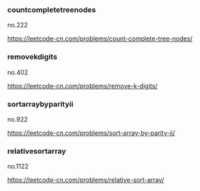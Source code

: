 ### countcompletetreenodes

no.222

https://leetcode-cn.com/problems/count-complete-tree-nodes/

### removekdigits

no.402

https://leetcode-cn.com/problems/remove-k-digits/

### sortarraybyparityii

no.922

https://leetcode-cn.com/problems/sort-array-by-parity-ii/

### relativesortarray

no.1122

https://leetcode-cn.com/problems/relative-sort-array/